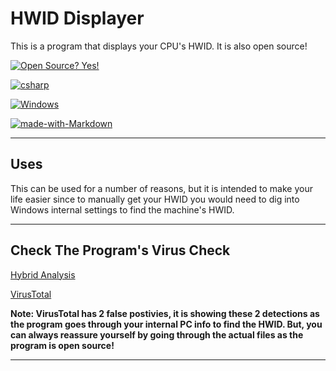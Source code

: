 # HWID Displayer
This is a program that displays your CPU's HWID. It is also open source!

[![Open Source? Yes!](https://badgen.net/badge/Open%20Source%20%3F/Yes%21/blue?icon=github)](https://opensource.org/)

[![csharp](https://img.shields.io/badge/Made%20With-C%23-red)](https://en.wikipedia.org/wiki/C_Sharp_(programming_language))

[![Windows](https://img.shields.io/badge/Windows-0078D6?style=for-the-badge&logo=windows&logoColor=white)](https://windows.com)

[![made-with-Markdown](https://img.shields.io/badge/Made%20with-Markdown-1f425f.svg)](http://commonmark.org)

---
## Uses
This can be used for a number of reasons, but it is intended to make your life easier since to manually get your HWID you would need to dig into Windows internal settings to find the machine's HWID.

---

## Check The Program's Virus Check
[Hybrid Analysis](https://www.hybrid-analysis.com/sample/1fac0bf9bb0493efa9b4b40dd301fee623cf7107fe3e7b185494c3e7be9676f5)

[VirusTotal](https://www.virustotal.com/gui/file/1fac0bf9bb0493efa9b4b40dd301fee623cf7107fe3e7b185494c3e7be9676f5/detection)

**Note: VirusTotal has 2 false postivies, it is showing these 2 detections as the program goes through your internal PC info to find the HWID. But, you can always reassure yourself by going through the actual files as the program is open source!**

---
